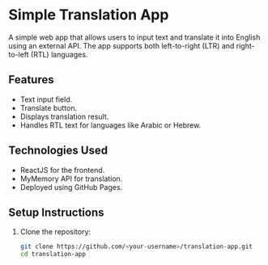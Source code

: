 # Simple Translation App

A simple web app that allows users to input text and translate it into English using an external API. The app supports both left-to-right (LTR) and right-to-left (RTL) languages.

## Features
- Text input field.
- Translate button.
- Displays translation result.
- Handles RTL text for languages like Arabic or Hebrew.

## Technologies Used
- ReactJS for the frontend.
- MyMemory API for translation.
- Deployed using GitHub Pages.

## Setup Instructions

1. Clone the repository:
   ```bash
   git clone https://github.com/<your-username>/translation-app.git
   cd translation-app
